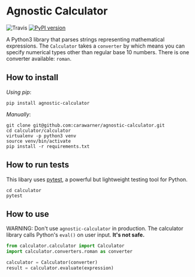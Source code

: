 # Agnostic Calculator

![Travis](https://travis-ci.com/carawarner/agnostic-calculator.svg?branch=master) [![PyPI version](https://badge.fury.io/py/agnostic-calculator.svg)](https://badge.fury.io/py/agnostic-calculator)

A Python3 library that parses strings representing mathematical expressions. The `Calculator` takes a `converter` by which means you can specify numerical types other than regular base 10 numbers. There is one converter available: `roman`.

## How to install

_Using pip_:

```
pip install agnostic-calculator
```

_Manually_:
```
git clone git@github.com:carawarner/agnostic-calculator.git
cd calculator/calculator
virtualenv -p python3 venv
source venv/bin/activate
pip install -r requirements.txt
```

## How to run tests

This libary uses [pytest](https://docs.pytest.org/en/latest/), a powerful but lightweight testing tool for Python.

```
cd calculator
pytest
```

## How to use

WARNING: Don't use `agnostic-calculator` in production. The calculator library calls Python's `eval()` on user input. **It's not safe.**

```python
from calculator.calculator import Calculator
import calculator.converters.roman as converter

calculator = Calculator(converter)
result = calculator.evaluate(expression)
```

